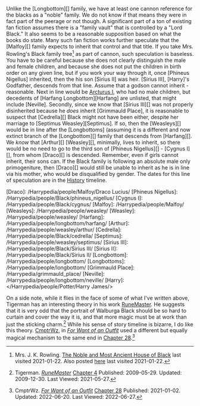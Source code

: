 
Unlike the [Longbottom][] family, we have at least one cannon reference for the
blacks as a "noble" family. We do not know if that means they were in fact
part of the peerage or not though. A significant part of a ton of existing
fan fiction assumes there is a "family vault" that is controlled by a "Lord
Black." It also seems to be a reasonable supposition based on what the books do
state. Many such fan fiction works further speculate that the [Malfoy][] family
expects to inherit that control and that title. If you take Mrs. Rowling's
Black family tree[^210122-26] as part of cannon, such speculation is baseless.
You have to be careful because she does not clearly distinguish the male and
female children, and because she does not put the children in birth order on
any given line, but if you work your way through it, once [Phineus Nigellus]
inherited, then the his son [Sirius II] was heir. [Sirius III], [Harry]'s
Godfather, descends from that line. Assume that a godson cannot inherit -
reasonable. Next in line would be [Arcturus I](Arcturus), who had no male
children, but decedents of [Harfang Longbottom][Harfang] are unlisted, that
might include [Neville]. Secondly, since we know that [Sirius III][] was
not properly disinherited because he _does_ inherit [Grimmauld Place], it
is reasonable to suspect that [Cedrella][] Black might not have been either,
despite her marriage to [Septimus Weasley][Septimus]. If so, then the
[Weasleys][] would be in line after the [Longbottoms] (assuming it is a
different and now extinct branch of the [Longbottom][] family that descends
from [Harfang][]. We _know_ that [Arthur][] [Weasley][], minimally, lives
to inherit, so there would be no need to go to the third son of [Phineus
Nigellus][] - [Cygnus I][], from whom [Draco][] is descended. Remember,
even if girls cannot inherit, their sons can. If the Black family is
following an absolute male only primogeniture, then [Draco][] would still
be unable to inherit as he is in line via his mother, who would be
disqualified by gender. The dates for this line of speculation are in
the [History][] timeline.

[History]: /Harrypedia/History/
[Draco]: /Harrypedia/people/Malfoy/Draco Lucius/
[Phineus Nigellus]: /Harrypedia/people/Black/phineus_nigellus/
[Cygnus I]: /Harrypedia/people/Black/cygnus/
[Malfoy]: /Harrypedia/people/Malfoy/
[Weasleys]: /Harrypedia/people/weasley/
[Weasley]: /Harrypedia/people/weasley/
[Harfang]: /Harrypedia/people/longbottom/harfang/
[Arthur]: /Harrypedia/people/weasley/arthur/
[Cedrella]: /Harrypedia/people/Black/cedrella/
[Septimus]: /Harrypedia/people/weasley/septimus/
[Sirius III]: /Harrypedia/people/Black/Sirius III/
[Sirius II]: /Harrypedia/people/Black/Sirius II/
[Longbottom]: /Harrypedia/people/longbottom/
[Longbottoms]: /Harrypedia/people/longbottom/
[Grimmauld Place]: /Harrypedia/grimmauld_place/
[Neville]: /Harrypedia/people/longbottom/neville/
[Harry]: </Harrypedia/people/Potter/Harry James/>

On a side note, while it flies in the face of some of what I've written above,
Tigerman has an interesting theory in his work [RuneMaster][RMff1]. He suggests
that it is very odd that the portrait of Walburga Black should be so hard to
curtain and cover the way it is, and that more magic must be at work than just
the sticking charm.[^210527-1] While his sense of story timeline is bizarre, I
do like this theory. [CmptrWz][CW1], in _[For Want of an Outfit][FWO1]_ used a
different but equally magical mechanism to the same end in [Chapter
28][FWOC28-1].[^220627-1]

[CW1]: https://archiveofourown.org/users/CmptrWz/pseuds/CmptrWz
[FWO1]: https://archiveofourown.org/works/28507302/
[FWO2]: https://archiveofourown.org/works/28507302/
[FWOC28-1]: https://archiveofourown.org/works/28507302/chapters/78741424

[^220627-1]:
    CmptrWz. _[For Want of an Outfit][FWO2]_
    [Chapter 28](https://archiveofourown.org/works/28507302/chapters/78741424)
    Published: 2021-01-02. Updated: 2022-06-20. Last Viewed: 2022-06-27.

[^210527-1]:
    Tigerman. _[RuneMaster](https://www.fanfiction.net/s/5077573)_
    [Chapter 4](https://www.fanfiction.net/s/5077573/4/RuneMaster)
    Published: 2009-05-29. Updated: 2009-12-30. Last Viewed: 2021-05-27.

[RMff1]: https://www.fanfiction.net/s/5077573

[^210122-26]:
    Mrs. J. K. Rowling.
    [The Noble and Most Ancient House of Black](https://i.imgur.com/GbPzUmg.jpg)
    last visited 2021-01-22. Also posted
    [here](https://static.wikia.nocookie.net/harrypotter/images/4/4f/JKRBlackFamilyTree.jpg/revision/latest/scale-to-width-down/1000?cb=20120710010553)
    last visited 2021-01-22.

